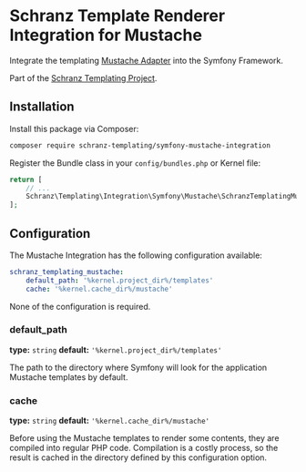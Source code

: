 # Schranz Template Renderer Integration for Mustache

Integrate the templating [Mustache Adapter](https://github.com/schranz-templating/mustache-adapter) 
into the Symfony Framework.

Part of the [Schranz Templating Project](https://github.com/schranz-templating/templating).

## Installation

Install this package via Composer:

```bash
composer require schranz-templating/symfony-mustache-integration
```

Register the Bundle class in your `config/bundles.php` or Kernel file:

```php
return [
    // ...
    Schranz\Templating\Integration\Symfony\Mustache\SchranzTemplatingMustacheBundle::class => ['all' => true],
];
```

## Configuration

The Mustache Integration has the following configuration available:

```yaml
schranz_templating_mustache:
    default_path: '%kernel.project_dir%/templates'
    cache: '%kernel.cache_dir%/mustache'
```

None of the configuration is required.

### default_path

**type:** `string` **default:** `'%kernel.project_dir%/templates'`

The path to the directory where Symfony will look for the application Mustache templates by default.

### cache

**type:** `string` **default:** `'%kernel.cache_dir%/mustache'`

Before using the Mustache templates to render some contents, they are compiled into regular PHP code. Compilation is a costly process, so the result is cached in the directory defined by this configuration option.
